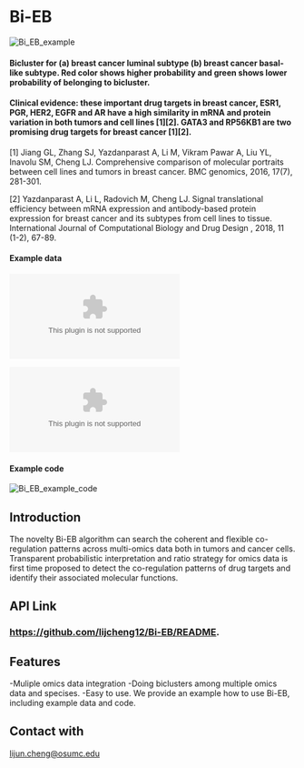 # Bi-EB
![Bi_EB_example](https://user-images.githubusercontent.com/53017373/126046429-469fb8d6-1504-42d8-8dc9-fd3451db268c.png)
#### Bicluster for (a) breast cancer luminal subtype (b) breast cancer basal-like subtype. Red color shows higher probability and green shows lower probability of belonging to bicluster. 
#### Clinical evidence: these important drug targets in breast cancer, ESR1, PGR, HER2, EGFR and AR have a high similarity in mRNA and protein variation in both tumors and cell lines [1][2]. GATA3 and RP56KB1 are two promising drug targets for breast cancer [1][2].
[1] Jiang GL, Zhang SJ, Yazdanparast A, Li M, Vikram Pawar A, Liu YL, Inavolu SM, Cheng LJ. Comprehensive comparison of molecular portraits between cell lines and tumors in breast cancer. BMC genomics, 2016, 17(7), 281-301. <p>
[2] Yazdanparast A, Li L, Radovich M, Cheng LJ. Signal translational efficiency between mRNA expression and antibody-based protein expression for breast cancer and its subtypes from cell lines to tissue. International Journal of Computational Biology and Drug Design , 2018, 11 (1-2), 67-89.


#### Example data
![Bi_EB_example_data](https://github.com/lijcheng12/Bi-EB/blob/main/Example%20data%20for%20Bi-EB.xlsx) <p>
![Bi_EB_synthetic_data](https://github.com/lijcheng12/Bi-EB/blob/main/synthetic_data.xlsx)
#### Example code
![Bi_EB_example_code](https://github.com/lijcheng12/Bi-EB/blob/main/Bi-EB_Example.R)

## Introduction
The novelty Bi-EB algorithm can search the coherent and flexible co-regulation patterns across multi-omics data both in tumors and cancer cells. Transparent probabilistic interpretation and ratio strategy for omics data is first time proposed to detect the co-regulation patterns of drug targets and identify their associated molecular functions. 


## API Link
### https://github.com/lijcheng12/Bi-EB/README.

## Features
-Muliple omics data integration
-Doing biclusters among multiple omics data and specises.
-Easy to use. We provide an example how to use Bi-EB, including example data and code.

## Contact with

lijun.cheng@osumc.edu
